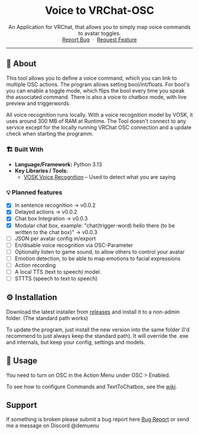 <a id="readme-top"></a>

<br />

<div align="center">
  <h1 align="center">Voice to VRChat-OSC</h1>
  <p align="center">
    An Application for VRChat, that allows you to simply map voice commands to avatar toggles.
    <br />
    <a href="https://github.com/DeMuenu/VoiceToOSC/issues/new?labels=bug&template=bug-report.md">Report Bug</a>
    &nbsp;·&nbsp;
    <a href="https://github.com/DeMuenu/VoiceToOSC/issues/new?labels=enhancement&template=feature-request.md">Request Feature</a>
  </p>
</div>

---

## 📖 About

This tool allows you to define a voice command, which you can link to multiple OSC actions. The program allows setting bool/int/floats. For bool's you can enable a toggle mode, which flips the bool every time you speak the associated command. There is also a voice to chatbox mode, with live preview and triggerwords.

All voice recognition runs locally. With a voice recognition model by VOSK, it uses around 300 MB of RAM at Runtime. The Tool doesn't connect to any service except for the locally running VRChat OSC connection and a update check when starting the programm.

### 🏗️ Built With

- **Language/Framework:** Python 3.13
- **Key Libraries / Tools:**
  - [VOSK Voice Recognition](https://alphacephei.com/vosk/) – Used to detect what you are saying
 
### 💡 Planned features
- [x] In sentence recognition → v0.0.2
- [x] Delayed actions → v0.0.2
- [x] Chat box Integration → v0.0.3
- [x] Modular chat box, example: "chat(trigger-word) hello there (to be written to the chat box)" → v0.0.3
- [ ] JSON per avatar config in/export
- [ ] En/disable voice recognition via OSC-Parameter
- [ ] Optionally listen to game sound, to allow others to control your avatar
- [ ] Emotion detection, to be able to map emotions to facial expressions
- [ ] Action recording
- [ ] A local TTS (text to speech) model.
- [ ] STTTS (speech to text to speech)

## ⚙️ Installation

Download the latest installer from [releases](https://github.com/DeMuenu/VoiceToOSC/releases) and install it to a non-admin folder. (The standard path works)

To update the program, just install the new version into the same folder (I'd recommend to just always keep the standard path). It will override the .exe and internals, but keep your config, settings and models.

## 🚀 Usage
You need to turn on OSC in the Action Menu under OSC > Enabled.

To see how to configure Commands and TextToChatbox, see the [wiki](https://github.com/DeMuenu/VoiceToOSC/wiki).


## Support 
If something is broken please submit a bug report here [Bug Report](https://github.com/DeMuenu/VoiceToOSC/issues/new?labels=bug&template=bug-report.md) or send me a message on Discord @demuenu
